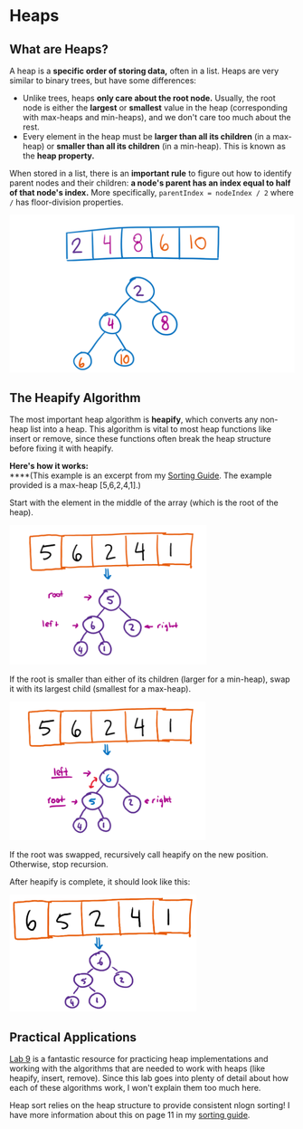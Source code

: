 # Heaps

## What are Heaps?

A heap is a **specific order of storing data,** often in a list. Heaps are very similar to binary trees, but have some differences:

* Unlike trees, heaps **only care about the root node.** Usually, the root node is either the **largest** or **smallest** value in the heap (corresponding with max-heaps and min-heaps), and we don't care too much about the rest.
* Every element in the heap must be **larger than all its children** (in a max-heap) or **smaller than all its children** (in a min-heap). This is known as the **heap property.**

When stored in a list, there is an **important rule** to figure out how to identify parent nodes and their children: **a node's parent has an index equal to half of that node's index.** More specifically, `parentIndex = nodeIndex / 2` where `/` has floor-division properties.

![Converting a heapified list into a min-heap diagram.](<../../img/assets/image (60).png>)

## The Heapify Algorithm

The most important heap algorithm is **heapify**, which converts any non-heap list into a heap. This algorithm is vital to most heap functions like insert or remove, since these functions often break the heap structure before fixing it with heapify.

**Here's how it works:**\
****(This example is an excerpt from my [Sorting Guide](https://docs.google.com/document/d/1dUfzdh5V3okrwFbB9o0PgtEBaLHyCqJFwpQWyQ53IeU/edit). The example provided is a max-heap \[5,6,2,4,1].)

Start with the element in the middle of the array (which is the root of the heap).

![](<../../img/assets/image (61).png>)

If the root is smaller than either of its children (larger for a min-heap), swap it with its largest child (smallest for a max-heap).

![](<../../img/assets/image (62).png>)



If the root was swapped, recursively call heapify on the new position. Otherwise, stop recursion.

After heapify is complete, it should look like this:

![](<../../img/assets/image (63).png>)

## Practical Applications

[Lab 9](https://inst.eecs.berkeley.edu/\~cs61b/sp20/materials/lab/lab9/index.html) is a fantastic resource for practicing heap implementations and working with the algorithms that are needed to work with heaps (like heapify, insert, remove). Since this lab goes into plenty of detail about how each of these algorithms work, I won't explain them too much here.

Heap sort relies on the heap structure to provide consistent nlogn sorting! I have more information about this on page 11 in my [sorting guide](https://docs.google.com/document/d/1dUfzdh5V3okrwFbB9o0PgtEBaLHyCqJFwpQWyQ53IeU/edit).
